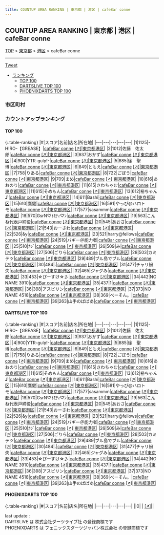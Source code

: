```yaml
---
title: COUNTUP AREA RANKING | 東京都 | 港区 | cafeBar conne
---
```

## COUNTUP AREA RANKING | 東京都 | 港区 | cafeBar conne

[TOP](/darts/rank/) > [東京都](/darts/rank/東京都/) > [港区](/darts/rank/東京都/港区/) > cafeBar conne

___

<a href="https://twitter.com/share?ref_src=twsrc%5Etfw" data-text="COUNTUP AREA RANKING | 東京都港区cafeBar conne" class="twitter-share-button" data-hashtags="DARTSLIVE,PHOENIXDARTS,darts,ダーツ" data-show-count="false">Tweet</a>

* [ランキング](#カウントアップランキング)
    * [TOP 100](#top-100)
    * [DARTSLIVE TOP 100](#dartslive-top-100)
    * [PHOENIXDARTS TOP 100](#phoenixdarts-top-100)

### 市区町村

<ul>

</ul>

### カウントアップランキング

#### TOP 100



{:.table-ranking}
|#|スコア|名前|店名|所在地|
|---|---|---|---|---|
|1|1125|<span class="rank-name-dl">-H!RO-【GREASE】</span>|<a href="/darts/rank/shops/3746c61ee72d8f705f9f3321c1147265.html">cafeBar conne</a> <a href="https://search.dartslive.com/jp/shop/3746c61ee72d8f705f9f3321c1147265">[↗]</a>|<a href="/darts/rank/東京都/港区">東京都港区</a>|
|2|1012|<span class="rank-name-dl">佐藤　佑太郎</span>|<a href="/darts/rank/shops/3746c61ee72d8f705f9f3321c1147265.html">cafeBar conne</a> <a href="https://search.dartslive.com/jp/shop/3746c61ee72d8f705f9f3321c1147265">[↗]</a>|<a href="/darts/rank/東京都/港区">東京都港区</a>|
|3|937|<span class="rank-name-dl">おかず</span>|<a href="/darts/rank/shops/3746c61ee72d8f705f9f3321c1147265.html">cafeBar conne</a> <a href="https://search.dartslive.com/jp/shop/3746c61ee72d8f705f9f3321c1147265">[↗]</a>|<a href="/darts/rank/東京都/港区">東京都港区</a>|
|4|900|<span class="rank-name-dl">YTR-gulp!-</span>|<a href="/darts/rank/shops/3746c61ee72d8f705f9f3321c1147265.html">cafeBar conne</a> <a href="https://search.dartslive.com/jp/shop/3746c61ee72d8f705f9f3321c1147265">[↗]</a>|<a href="/darts/rank/東京都/港区">東京都港区</a>|
|5|885|<span class="rank-name-dl">徐　聖博</span>|<a href="/darts/rank/shops/3746c61ee72d8f705f9f3321c1147265.html">cafeBar conne</a> <a href="https://search.dartslive.com/jp/shop/3746c61ee72d8f705f9f3321c1147265">[↗]</a>|<a href="/darts/rank/東京都/港区">東京都港区</a>|
|6|849|<span class="rank-name-dl">ともえ</span>|<a href="/darts/rank/shops/3746c61ee72d8f705f9f3321c1147265.html">cafeBar conne</a> <a href="https://search.dartslive.com/jp/shop/3746c61ee72d8f705f9f3321c1147265">[↗]</a>|<a href="/darts/rank/東京都/港区">東京都港区</a>|
|7|758|<span class="rank-name-dl">りある</span>|<a href="/darts/rank/shops/3746c61ee72d8f705f9f3321c1147265.html">cafeBar conne</a> <a href="https://search.dartslive.com/jp/shop/3746c61ee72d8f705f9f3321c1147265">[↗]</a>|<a href="/darts/rank/東京都/港区">東京都港区</a>|
|8|722|<span class="rank-name-dl">ごぼう</span>|<a href="/darts/rank/shops/3746c61ee72d8f705f9f3321c1147265.html">cafeBar conne</a> <a href="https://search.dartslive.com/jp/shop/3746c61ee72d8f705f9f3321c1147265">[↗]</a>|<a href="/darts/rank/東京都/港区">東京都港区</a>|
|9|709|<span class="rank-name-dl">まめ</span>|<a href="/darts/rank/shops/3746c61ee72d8f705f9f3321c1147265.html">cafeBar conne</a> <a href="https://search.dartslive.com/jp/shop/3746c61ee72d8f705f9f3321c1147265">[↗]</a>|<a href="/darts/rank/東京都/港区">東京都港区</a>|
|10|616|<span class="rank-name-dl">あおのり</span>|<a href="/darts/rank/shops/3746c61ee72d8f705f9f3321c1147265.html">cafeBar conne</a> <a href="https://search.dartslive.com/jp/shop/3746c61ee72d8f705f9f3321c1147265">[↗]</a>|<a href="/darts/rank/東京都/港区">東京都港区</a>|
|11|615|<span class="rank-name-dl">さわちゃむ</span>|<a href="/darts/rank/shops/3746c61ee72d8f705f9f3321c1147265.html">cafeBar conne</a> <a href="https://search.dartslive.com/jp/shop/3746c61ee72d8f705f9f3321c1147265">[↗]</a>|<a href="/darts/rank/東京都/港区">東京都港区</a>|
|11|615|<span class="rank-name-dl">そめもん</span>|<a href="/darts/rank/shops/3746c61ee72d8f705f9f3321c1147265.html">cafeBar conne</a> <a href="https://search.dartslive.com/jp/shop/3746c61ee72d8f705f9f3321c1147265">[↗]</a>|<a href="/darts/rank/東京都/港区">東京都港区</a>|
|13|612|<span class="rank-name-dl">裕ちゃん♪</span>|<a href="/darts/rank/shops/3746c61ee72d8f705f9f3321c1147265.html">cafeBar conne</a> <a href="https://search.dartslive.com/jp/shop/3746c61ee72d8f705f9f3321c1147265">[↗]</a>|<a href="/darts/rank/東京都/港区">東京都港区</a>|
|14|611|<span class="rank-name-dl">Bashi</span>|<a href="/darts/rank/shops/3746c61ee72d8f705f9f3321c1147265.html">cafeBar conne</a> <a href="https://search.dartslive.com/jp/shop/3746c61ee72d8f705f9f3321c1147265">[↗]</a>|<a href="/darts/rank/東京都/港区">東京都港区</a>|
|15|610|<span class="rank-name-dl">鷹健</span>|<a href="/darts/rank/shops/3746c61ee72d8f705f9f3321c1147265.html">cafeBar conne</a> <a href="https://search.dartslive.com/jp/shop/3746c61ee72d8f705f9f3321c1147265">[↗]</a>|<a href="/darts/rank/東京都/港区">東京都港区</a>|
|16|581|<span class="rank-name-dl">やっぴ@ハロトモ</span>|<a href="/darts/rank/shops/3746c61ee72d8f705f9f3321c1147265.html">cafeBar conne</a> <a href="https://search.dartslive.com/jp/shop/3746c61ee72d8f705f9f3321c1147265">[↗]</a>|<a href="/darts/rank/東京都/港区">東京都港区</a>|
|17|577|<span class="rank-name-dl">sasammm</span>|<a href="/darts/rank/shops/3746c61ee72d8f705f9f3321c1147265.html">cafeBar conne</a> <a href="https://search.dartslive.com/jp/shop/3746c61ee72d8f705f9f3321c1147265">[↗]</a>|<a href="/darts/rank/東京都/港区">東京都港区</a>|
|18|570|<span class="rank-name-dl">GsrN♡ﾄﾓﾃｨ♡ﾝ</span>|<a href="/darts/rank/shops/3746c61ee72d8f705f9f3321c1147265.html">cafeBar conne</a> <a href="https://search.dartslive.com/jp/shop/3746c61ee72d8f705f9f3321c1147265">[↗]</a>|<a href="/darts/rank/東京都/港区">東京都港区</a>|
|19|563|<span class="rank-name-dl">こんね代表戸締役</span>|<a href="/darts/rank/shops/3746c61ee72d8f705f9f3321c1147265.html">cafeBar conne</a> <a href="https://search.dartslive.com/jp/shop/3746c61ee72d8f705f9f3321c1147265">[↗]</a>|<a href="/darts/rank/東京都/港区">東京都港区</a>|
|20|545|<span class="rank-name-dl">あおさ</span>|<a href="/darts/rank/shops/3746c61ee72d8f705f9f3321c1147265.html">cafeBar conne</a> <a href="https://search.dartslive.com/jp/shop/3746c61ee72d8f705f9f3321c1147265">[↗]</a>|<a href="/darts/rank/東京都/港区">東京都港区</a>|
|21|543|<span class="rank-name-dl">おーさわ</span>|<a href="/darts/rank/shops/3746c61ee72d8f705f9f3321c1147265.html">cafeBar conne</a> <a href="https://search.dartslive.com/jp/shop/3746c61ee72d8f705f9f3321c1147265">[↗]</a>|<a href="/darts/rank/東京都/港区">東京都港区</a>|
|22|526|<span class="rank-name-dl">&amp;y</span>|<a href="/darts/rank/shops/3746c61ee72d8f705f9f3321c1147265.html">cafeBar conne</a> <a href="https://search.dartslive.com/jp/shop/3746c61ee72d8f705f9f3321c1147265">[↗]</a>|<a href="/darts/rank/東京都/港区">東京都港区</a>|
|23|521|<span class="rank-name-dl">harry@fellows</span>|<a href="/darts/rank/shops/3746c61ee72d8f705f9f3321c1147265.html">cafeBar conne</a> <a href="https://search.dartslive.com/jp/shop/3746c61ee72d8f705f9f3321c1147265">[↗]</a>|<a href="/darts/rank/東京都/港区">東京都港区</a>|
|24|519|<span class="rank-name-dl">バギー＠能力者</span>|<a href="/darts/rank/shops/3746c61ee72d8f705f9f3321c1147265.html">cafeBar conne</a> <a href="https://search.dartslive.com/jp/shop/3746c61ee72d8f705f9f3321c1147265">[↗]</a>|<a href="/darts/rank/東京都/港区">東京都港区</a>|
|25|510|<span class="rank-name-dl">ｶｼﾞ</span>|<a href="/darts/rank/shops/3746c61ee72d8f705f9f3321c1147265.html">cafeBar conne</a> <a href="https://search.dartslive.com/jp/shop/3746c61ee72d8f705f9f3321c1147265">[↗]</a>|<a href="/darts/rank/東京都/港区">東京都港区</a>|
|26|509|<span class="rank-name-dl">み</span>|<a href="/darts/rank/shops/3746c61ee72d8f705f9f3321c1147265.html">cafeBar conne</a> <a href="https://search.dartslive.com/jp/shop/3746c61ee72d8f705f9f3321c1147265">[↗]</a>|<a href="/darts/rank/東京都/港区">東京都港区</a>|
|27|506|<span class="rank-name-dl">ごりら</span>|<a href="/darts/rank/shops/3746c61ee72d8f705f9f3321c1147265.html">cafeBar conne</a> <a href="https://search.dartslive.com/jp/shop/3746c61ee72d8f705f9f3321c1147265">[↗]</a>|<a href="/darts/rank/東京都/港区">東京都港区</a>|
|28|503|<span class="rank-name-dl">カミテツ</span>|<a href="/darts/rank/shops/3746c61ee72d8f705f9f3321c1147265.html">cafeBar conne</a> <a href="https://search.dartslive.com/jp/shop/3746c61ee72d8f705f9f3321c1147265">[↗]</a>|<a href="/darts/rank/東京都/港区">東京都港区</a>|
|29|489|<span class="rank-name-dl">ブル島でブル</span>|<a href="/darts/rank/shops/3746c61ee72d8f705f9f3321c1147265.html">cafeBar conne</a> <a href="https://search.dartslive.com/jp/shop/3746c61ee72d8f705f9f3321c1147265">[↗]</a>|<a href="/darts/rank/東京都/港区">東京都港区</a>|
|30|484|<span class="rank-name-dl">.</span>|<a href="/darts/rank/shops/3746c61ee72d8f705f9f3321c1147265.html">cafeBar conne</a> <a href="https://search.dartslive.com/jp/shop/3746c61ee72d8f705f9f3321c1147265">[↗]</a>|<a href="/darts/rank/東京都/港区">東京都港区</a>|
|31|477|<span class="rank-name-dl">チャリ紛失</span>|<a href="/darts/rank/shops/3746c61ee72d8f705f9f3321c1147265.html">cafeBar conne</a> <a href="https://search.dartslive.com/jp/shop/3746c61ee72d8f705f9f3321c1147265">[↗]</a>|<a href="/darts/rank/東京都/港区">東京都港区</a>|
|32|465|<span class="rank-name-dl">ジャグみ</span>|<a href="/darts/rank/shops/3746c61ee72d8f705f9f3321c1147265.html">cafeBar conne</a> <a href="https://search.dartslive.com/jp/shop/3746c61ee72d8f705f9f3321c1147265">[↗]</a>|<a href="/darts/rank/東京都/港区">東京都港区</a>|
|33|453|<span class="rank-name-dl">☆ぴーすけ☆彡</span>|<a href="/darts/rank/shops/3746c61ee72d8f705f9f3321c1147265.html">cafeBar conne</a> <a href="https://search.dartslive.com/jp/shop/3746c61ee72d8f705f9f3321c1147265">[↗]</a>|<a href="/darts/rank/東京都/港区">東京都港区</a>|
|34|442|<span class="rank-name-dl">NO NAME 3910</span>|<a href="/darts/rank/shops/3746c61ee72d8f705f9f3321c1147265.html">cafeBar conne</a> <a href="https://search.dartslive.com/jp/shop/3746c61ee72d8f705f9f3321c1147265">[↗]</a>|<a href="/darts/rank/東京都/港区">東京都港区</a>|
|35|437|<span class="rank-name-dl">1</span>|<a href="/darts/rank/shops/3746c61ee72d8f705f9f3321c1147265.html">cafeBar conne</a> <a href="https://search.dartslive.com/jp/shop/3746c61ee72d8f705f9f3321c1147265">[↗]</a>|<a href="/darts/rank/東京都/港区">東京都港区</a>|
|36|398|<span class="rank-name-dl">アスピリン</span>|<a href="/darts/rank/shops/3746c61ee72d8f705f9f3321c1147265.html">cafeBar conne</a> <a href="https://search.dartslive.com/jp/shop/3746c61ee72d8f705f9f3321c1147265">[↗]</a>|<a href="/darts/rank/東京都/港区">東京都港区</a>|
|37|373|<span class="rank-name-dl">NO NAME 4518</span>|<a href="/darts/rank/shops/3746c61ee72d8f705f9f3321c1147265.html">cafeBar conne</a> <a href="https://search.dartslive.com/jp/shop/3746c61ee72d8f705f9f3321c1147265">[↗]</a>|<a href="/darts/rank/東京都/港区">東京都港区</a>|
|38|369|<span class="rank-name-dl">べーそん。</span>|<a href="/darts/rank/shops/3746c61ee72d8f705f9f3321c1147265.html">cafeBar conne</a> <a href="https://search.dartslive.com/jp/shop/3746c61ee72d8f705f9f3321c1147265">[↗]</a>|<a href="/darts/rank/東京都/港区">東京都港区</a>|
|39|263|<span class="rank-name-dl">山手のばばあ</span>|<a href="/darts/rank/shops/3746c61ee72d8f705f9f3321c1147265.html">cafeBar conne</a> <a href="https://search.dartslive.com/jp/shop/3746c61ee72d8f705f9f3321c1147265">[↗]</a>|<a href="/darts/rank/東京都/港区">東京都港区</a>|


#### DARTSLIVE TOP 100



{:.table-ranking}
|#|スコア|名前|店名|所在地|
|---|---|---|---|---|
|1|1125|<span class="rank-name-dl">-H!RO-【GREASE】</span>|<a href="/darts/rank/shops/3746c61ee72d8f705f9f3321c1147265.html">cafeBar conne</a> <a href="https://search.dartslive.com/jp/shop/3746c61ee72d8f705f9f3321c1147265">[↗]</a>|<a href="/darts/rank/東京都/港区">東京都港区</a>|
|2|1012|<span class="rank-name-dl">佐藤　佑太郎</span>|<a href="/darts/rank/shops/3746c61ee72d8f705f9f3321c1147265.html">cafeBar conne</a> <a href="https://search.dartslive.com/jp/shop/3746c61ee72d8f705f9f3321c1147265">[↗]</a>|<a href="/darts/rank/東京都/港区">東京都港区</a>|
|3|937|<span class="rank-name-dl">おかず</span>|<a href="/darts/rank/shops/3746c61ee72d8f705f9f3321c1147265.html">cafeBar conne</a> <a href="https://search.dartslive.com/jp/shop/3746c61ee72d8f705f9f3321c1147265">[↗]</a>|<a href="/darts/rank/東京都/港区">東京都港区</a>|
|4|900|<span class="rank-name-dl">YTR-gulp!-</span>|<a href="/darts/rank/shops/3746c61ee72d8f705f9f3321c1147265.html">cafeBar conne</a> <a href="https://search.dartslive.com/jp/shop/3746c61ee72d8f705f9f3321c1147265">[↗]</a>|<a href="/darts/rank/東京都/港区">東京都港区</a>|
|5|885|<span class="rank-name-dl">徐　聖博</span>|<a href="/darts/rank/shops/3746c61ee72d8f705f9f3321c1147265.html">cafeBar conne</a> <a href="https://search.dartslive.com/jp/shop/3746c61ee72d8f705f9f3321c1147265">[↗]</a>|<a href="/darts/rank/東京都/港区">東京都港区</a>|
|6|849|<span class="rank-name-dl">ともえ</span>|<a href="/darts/rank/shops/3746c61ee72d8f705f9f3321c1147265.html">cafeBar conne</a> <a href="https://search.dartslive.com/jp/shop/3746c61ee72d8f705f9f3321c1147265">[↗]</a>|<a href="/darts/rank/東京都/港区">東京都港区</a>|
|7|758|<span class="rank-name-dl">りある</span>|<a href="/darts/rank/shops/3746c61ee72d8f705f9f3321c1147265.html">cafeBar conne</a> <a href="https://search.dartslive.com/jp/shop/3746c61ee72d8f705f9f3321c1147265">[↗]</a>|<a href="/darts/rank/東京都/港区">東京都港区</a>|
|8|722|<span class="rank-name-dl">ごぼう</span>|<a href="/darts/rank/shops/3746c61ee72d8f705f9f3321c1147265.html">cafeBar conne</a> <a href="https://search.dartslive.com/jp/shop/3746c61ee72d8f705f9f3321c1147265">[↗]</a>|<a href="/darts/rank/東京都/港区">東京都港区</a>|
|9|709|<span class="rank-name-dl">まめ</span>|<a href="/darts/rank/shops/3746c61ee72d8f705f9f3321c1147265.html">cafeBar conne</a> <a href="https://search.dartslive.com/jp/shop/3746c61ee72d8f705f9f3321c1147265">[↗]</a>|<a href="/darts/rank/東京都/港区">東京都港区</a>|
|10|616|<span class="rank-name-dl">あおのり</span>|<a href="/darts/rank/shops/3746c61ee72d8f705f9f3321c1147265.html">cafeBar conne</a> <a href="https://search.dartslive.com/jp/shop/3746c61ee72d8f705f9f3321c1147265">[↗]</a>|<a href="/darts/rank/東京都/港区">東京都港区</a>|
|11|615|<span class="rank-name-dl">さわちゃむ</span>|<a href="/darts/rank/shops/3746c61ee72d8f705f9f3321c1147265.html">cafeBar conne</a> <a href="https://search.dartslive.com/jp/shop/3746c61ee72d8f705f9f3321c1147265">[↗]</a>|<a href="/darts/rank/東京都/港区">東京都港区</a>|
|11|615|<span class="rank-name-dl">そめもん</span>|<a href="/darts/rank/shops/3746c61ee72d8f705f9f3321c1147265.html">cafeBar conne</a> <a href="https://search.dartslive.com/jp/shop/3746c61ee72d8f705f9f3321c1147265">[↗]</a>|<a href="/darts/rank/東京都/港区">東京都港区</a>|
|13|612|<span class="rank-name-dl">裕ちゃん♪</span>|<a href="/darts/rank/shops/3746c61ee72d8f705f9f3321c1147265.html">cafeBar conne</a> <a href="https://search.dartslive.com/jp/shop/3746c61ee72d8f705f9f3321c1147265">[↗]</a>|<a href="/darts/rank/東京都/港区">東京都港区</a>|
|14|611|<span class="rank-name-dl">Bashi</span>|<a href="/darts/rank/shops/3746c61ee72d8f705f9f3321c1147265.html">cafeBar conne</a> <a href="https://search.dartslive.com/jp/shop/3746c61ee72d8f705f9f3321c1147265">[↗]</a>|<a href="/darts/rank/東京都/港区">東京都港区</a>|
|15|610|<span class="rank-name-dl">鷹健</span>|<a href="/darts/rank/shops/3746c61ee72d8f705f9f3321c1147265.html">cafeBar conne</a> <a href="https://search.dartslive.com/jp/shop/3746c61ee72d8f705f9f3321c1147265">[↗]</a>|<a href="/darts/rank/東京都/港区">東京都港区</a>|
|16|581|<span class="rank-name-dl">やっぴ@ハロトモ</span>|<a href="/darts/rank/shops/3746c61ee72d8f705f9f3321c1147265.html">cafeBar conne</a> <a href="https://search.dartslive.com/jp/shop/3746c61ee72d8f705f9f3321c1147265">[↗]</a>|<a href="/darts/rank/東京都/港区">東京都港区</a>|
|17|577|<span class="rank-name-dl">sasammm</span>|<a href="/darts/rank/shops/3746c61ee72d8f705f9f3321c1147265.html">cafeBar conne</a> <a href="https://search.dartslive.com/jp/shop/3746c61ee72d8f705f9f3321c1147265">[↗]</a>|<a href="/darts/rank/東京都/港区">東京都港区</a>|
|18|570|<span class="rank-name-dl">GsrN♡ﾄﾓﾃｨ♡ﾝ</span>|<a href="/darts/rank/shops/3746c61ee72d8f705f9f3321c1147265.html">cafeBar conne</a> <a href="https://search.dartslive.com/jp/shop/3746c61ee72d8f705f9f3321c1147265">[↗]</a>|<a href="/darts/rank/東京都/港区">東京都港区</a>|
|19|563|<span class="rank-name-dl">こんね代表戸締役</span>|<a href="/darts/rank/shops/3746c61ee72d8f705f9f3321c1147265.html">cafeBar conne</a> <a href="https://search.dartslive.com/jp/shop/3746c61ee72d8f705f9f3321c1147265">[↗]</a>|<a href="/darts/rank/東京都/港区">東京都港区</a>|
|20|545|<span class="rank-name-dl">あおさ</span>|<a href="/darts/rank/shops/3746c61ee72d8f705f9f3321c1147265.html">cafeBar conne</a> <a href="https://search.dartslive.com/jp/shop/3746c61ee72d8f705f9f3321c1147265">[↗]</a>|<a href="/darts/rank/東京都/港区">東京都港区</a>|
|21|543|<span class="rank-name-dl">おーさわ</span>|<a href="/darts/rank/shops/3746c61ee72d8f705f9f3321c1147265.html">cafeBar conne</a> <a href="https://search.dartslive.com/jp/shop/3746c61ee72d8f705f9f3321c1147265">[↗]</a>|<a href="/darts/rank/東京都/港区">東京都港区</a>|
|22|526|<span class="rank-name-dl">&amp;y</span>|<a href="/darts/rank/shops/3746c61ee72d8f705f9f3321c1147265.html">cafeBar conne</a> <a href="https://search.dartslive.com/jp/shop/3746c61ee72d8f705f9f3321c1147265">[↗]</a>|<a href="/darts/rank/東京都/港区">東京都港区</a>|
|23|521|<span class="rank-name-dl">harry@fellows</span>|<a href="/darts/rank/shops/3746c61ee72d8f705f9f3321c1147265.html">cafeBar conne</a> <a href="https://search.dartslive.com/jp/shop/3746c61ee72d8f705f9f3321c1147265">[↗]</a>|<a href="/darts/rank/東京都/港区">東京都港区</a>|
|24|519|<span class="rank-name-dl">バギー＠能力者</span>|<a href="/darts/rank/shops/3746c61ee72d8f705f9f3321c1147265.html">cafeBar conne</a> <a href="https://search.dartslive.com/jp/shop/3746c61ee72d8f705f9f3321c1147265">[↗]</a>|<a href="/darts/rank/東京都/港区">東京都港区</a>|
|25|510|<span class="rank-name-dl">ｶｼﾞ</span>|<a href="/darts/rank/shops/3746c61ee72d8f705f9f3321c1147265.html">cafeBar conne</a> <a href="https://search.dartslive.com/jp/shop/3746c61ee72d8f705f9f3321c1147265">[↗]</a>|<a href="/darts/rank/東京都/港区">東京都港区</a>|
|26|509|<span class="rank-name-dl">み</span>|<a href="/darts/rank/shops/3746c61ee72d8f705f9f3321c1147265.html">cafeBar conne</a> <a href="https://search.dartslive.com/jp/shop/3746c61ee72d8f705f9f3321c1147265">[↗]</a>|<a href="/darts/rank/東京都/港区">東京都港区</a>|
|27|506|<span class="rank-name-dl">ごりら</span>|<a href="/darts/rank/shops/3746c61ee72d8f705f9f3321c1147265.html">cafeBar conne</a> <a href="https://search.dartslive.com/jp/shop/3746c61ee72d8f705f9f3321c1147265">[↗]</a>|<a href="/darts/rank/東京都/港区">東京都港区</a>|
|28|503|<span class="rank-name-dl">カミテツ</span>|<a href="/darts/rank/shops/3746c61ee72d8f705f9f3321c1147265.html">cafeBar conne</a> <a href="https://search.dartslive.com/jp/shop/3746c61ee72d8f705f9f3321c1147265">[↗]</a>|<a href="/darts/rank/東京都/港区">東京都港区</a>|
|29|489|<span class="rank-name-dl">ブル島でブル</span>|<a href="/darts/rank/shops/3746c61ee72d8f705f9f3321c1147265.html">cafeBar conne</a> <a href="https://search.dartslive.com/jp/shop/3746c61ee72d8f705f9f3321c1147265">[↗]</a>|<a href="/darts/rank/東京都/港区">東京都港区</a>|
|30|484|<span class="rank-name-dl">.</span>|<a href="/darts/rank/shops/3746c61ee72d8f705f9f3321c1147265.html">cafeBar conne</a> <a href="https://search.dartslive.com/jp/shop/3746c61ee72d8f705f9f3321c1147265">[↗]</a>|<a href="/darts/rank/東京都/港区">東京都港区</a>|
|31|477|<span class="rank-name-dl">チャリ紛失</span>|<a href="/darts/rank/shops/3746c61ee72d8f705f9f3321c1147265.html">cafeBar conne</a> <a href="https://search.dartslive.com/jp/shop/3746c61ee72d8f705f9f3321c1147265">[↗]</a>|<a href="/darts/rank/東京都/港区">東京都港区</a>|
|32|465|<span class="rank-name-dl">ジャグみ</span>|<a href="/darts/rank/shops/3746c61ee72d8f705f9f3321c1147265.html">cafeBar conne</a> <a href="https://search.dartslive.com/jp/shop/3746c61ee72d8f705f9f3321c1147265">[↗]</a>|<a href="/darts/rank/東京都/港区">東京都港区</a>|
|33|453|<span class="rank-name-dl">☆ぴーすけ☆彡</span>|<a href="/darts/rank/shops/3746c61ee72d8f705f9f3321c1147265.html">cafeBar conne</a> <a href="https://search.dartslive.com/jp/shop/3746c61ee72d8f705f9f3321c1147265">[↗]</a>|<a href="/darts/rank/東京都/港区">東京都港区</a>|
|34|442|<span class="rank-name-dl">NO NAME 3910</span>|<a href="/darts/rank/shops/3746c61ee72d8f705f9f3321c1147265.html">cafeBar conne</a> <a href="https://search.dartslive.com/jp/shop/3746c61ee72d8f705f9f3321c1147265">[↗]</a>|<a href="/darts/rank/東京都/港区">東京都港区</a>|
|35|437|<span class="rank-name-dl">1</span>|<a href="/darts/rank/shops/3746c61ee72d8f705f9f3321c1147265.html">cafeBar conne</a> <a href="https://search.dartslive.com/jp/shop/3746c61ee72d8f705f9f3321c1147265">[↗]</a>|<a href="/darts/rank/東京都/港区">東京都港区</a>|
|36|398|<span class="rank-name-dl">アスピリン</span>|<a href="/darts/rank/shops/3746c61ee72d8f705f9f3321c1147265.html">cafeBar conne</a> <a href="https://search.dartslive.com/jp/shop/3746c61ee72d8f705f9f3321c1147265">[↗]</a>|<a href="/darts/rank/東京都/港区">東京都港区</a>|
|37|373|<span class="rank-name-dl">NO NAME 4518</span>|<a href="/darts/rank/shops/3746c61ee72d8f705f9f3321c1147265.html">cafeBar conne</a> <a href="https://search.dartslive.com/jp/shop/3746c61ee72d8f705f9f3321c1147265">[↗]</a>|<a href="/darts/rank/東京都/港区">東京都港区</a>|
|38|369|<span class="rank-name-dl">べーそん。</span>|<a href="/darts/rank/shops/3746c61ee72d8f705f9f3321c1147265.html">cafeBar conne</a> <a href="https://search.dartslive.com/jp/shop/3746c61ee72d8f705f9f3321c1147265">[↗]</a>|<a href="/darts/rank/東京都/港区">東京都港区</a>|
|39|263|<span class="rank-name-dl">山手のばばあ</span>|<a href="/darts/rank/shops/3746c61ee72d8f705f9f3321c1147265.html">cafeBar conne</a> <a href="https://search.dartslive.com/jp/shop/3746c61ee72d8f705f9f3321c1147265">[↗]</a>|<a href="/darts/rank/東京都/港区">東京都港区</a>|


#### PHOENIXDARTS TOP 100



{:.table-ranking}
|#|スコア|名前|店名|所在地|
|---|---|---|---|---|
||0|<span class="rank-name-dl"> </span>|<a href="/darts/rank/shops/.html"></a> <a href="">[↗]</a>|<a href="/darts/rank//"></a>|


<div class="footer border-top border-gray-light mt-5 pt-3 text-right text-gray">
    last update : <span style="font-weight: italic" id="foot_last_modified"></span><br />
    DARTSLIVE は 株式会社ダーツライブ社 の登録商標です<br />
    PHOENIXDARTS は フェニックスダーツジャパン株式会社 の登録商標です<br />
</div>

<script src="https://cdnjs.cloudflare.com/ajax/libs/jquery.tablesorter/2.31.3/js/jquery.tablesorter.min.js" integrity="sha512-qzgd5cYSZcosqpzpn7zF2ZId8f/8CHmFKZ8j7mU4OUXTNRd5g+ZHBPsgKEwoqxCtdQvExE5LprwwPAgoicguNg==" crossorigin="anonymous" referrerpolicy="no-referrer"></script>
<link rel="stylesheet" href="https://cdnjs.cloudflare.com/ajax/libs/jquery.tablesorter/2.31.3/css/theme.default.min.css" integrity="sha512-wghhOJkjQX0Lh3NSWvNKeZ0ZpNn+SPVXX1Qyc9OCaogADktxrBiBdKGDoqVUOyhStvMBmJQ8ZdMHiR3wuEq8+w==" crossorigin="anonymous" referrerpolicy="no-referrer" />
<script>
$(function() {
    $(".table-ranking").tablesorter({sortList:[[0, 0]]});
    $("#foot_last_modified").text(formatDate(new Date(document.lastModified), 'yyyy-MM-dd HH:mm:ss'));
});
</script>

<script async src="https://platform.twitter.com/widgets.js" charset="utf-8"></script>